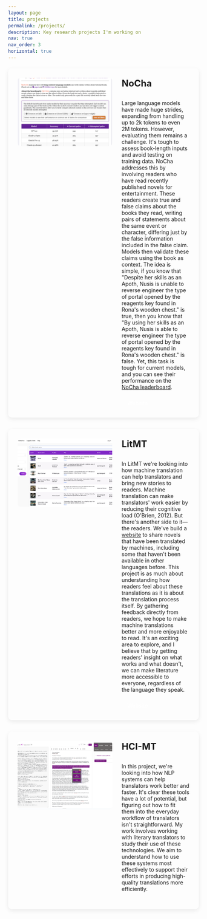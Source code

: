 ```yaml
---
layout: page
title: projects
permalink: /projects/
description: Key research projects I'm working on
nav: true
nav_order: 3
horizontal: true
---
```


<div class="projects-container">
  <!-- Project 1: NoCha -->
  <div class="project-card">
    <div class="project-image">
      <img src="/assets/images/nocha_leaderboard.png" alt="NoCha">
    </div>
    <div class="project-content">
      <h2>NoCha</h2>
      <p>Large language models have made huge strides, expanding from handling up to 2k tokens to even 2M tokens. However, evaluating them remains a challenge. It's tough to assess book-length inputs and avoid testing on training data. NoCha addresses this by involving readers who have read recently published novels for entertainment. These readers create true and false claims about the books they read, writing pairs of statements about the same event or character, differing just by the false information included in the false claim. Models then validate these claims using the book as context. The idea is simple, if you know that "Despite her skills as an Apoth, Nusis is unable to reverse engineer the type of portal opened by the reagents key found in Rona's wooden chest." is true, then you know that "By using her skills as an Apoth, Nusis is able to reverse engineer the type of portal opened by the reagents key found in Rona's wooden chest." is false. Yet, this task is tough for current models, and you can see their performance on the <a href='https://novelchallenge.github.io/' target='_blank'>NoCha leaderboard</a>.</p>
      <div class="project-links">
        <a href="https://novelchallenge.github.io/" class="btn btn-sm z-depth-0" role="button" target="_blank">Website</a>
      </div>
    </div>
  </div>

  <!-- Project 2: LitMT -->
  <div class="project-card">
    <div class="project-image">
      <img src="/assets/images/litmt.png" alt="LitMT">
    </div>
    <div class="project-content">
      <h2>LitMT</h2>
      <p>In LitMT we're looking into how machine translation can help translators and bring new stories to readers. Machine translation can make translators' work easier by reducing their cognitive load (O'Brien, 2012). But there's another side to it—the readers. We've build a <a href='https://www.litmt.org/' target='_blank'>website</a> to share novels that have been translated by machines, including some that haven't been available in other languages before. This project is as much about understanding how readers feel about these translations as it is about the translation process itself. By gathering feedback directly from readers, we hope to make machine translations better and more enjoyable to read. It's an exciting area to explore, and I believe that by getting readers' insight on what works and what doesn't, we can make literature more accessible to everyone, regardless of the language they speak.</p>
      <div class="project-links">
        <a href="https://www.litmt.org/" class="btn btn-sm z-depth-0" role="button" target="_blank">Website</a>
      </div>
    </div>
  </div>

  <!-- Project 3: HCI-MT -->
  <div class="project-card">
    <div class="project-image">
      <img src="/assets/images/hci.png" alt="HCI-MT">
    </div>
    <div class="project-content">
      <h2>HCI-MT</h2>
      <p>In this project, we're looking into how NLP systems can help translators work better and faster. It's clear these tools have a lot of potential, but figuring out how to fit them into the everyday workflow of translators isn't straightforward. My work involves working with literary translators to study their use of these technologies. We aim to understand how to use these systems most effectively to support their efforts in producing high-quality translations more efficiently.</p>
    </div>
  </div>
</div>

<style>
  .projects-container {
    display: flex;
    flex-direction: column;
    gap: 30px;
    margin-top: 20px;
  }
  
  .project-card {
    display: flex;
    gap: 25px;
    padding: 25px;
    background-color: var(--global-bg-color);
    border: 1px solid var(--global-divider-color);
    border-radius: 10px;
    box-shadow: 0 4px 12px rgba(0,0,0,0.08);
    transition: transform 0.3s ease, box-shadow 0.3s ease;
  }
  
  .project-card:hover {
    transform: translateY(-5px);
    box-shadow: 0 10px 20px rgba(0,0,0,0.12);
  }
  
  .project-image {
    flex: 0 0 250px;
  }
  
  .project-image img {
    width: 100%;
    height: 180px;
    object-fit: cover;
    border-radius: 8px;
  }
  
  .project-content {
    flex: 1;
    display: flex;
    flex-direction: column;
  }
  
  .project-content h2 {
    margin-top: 0;
    margin-bottom: 15px;
    color: var(--global-theme-color);
    font-size: 1.5rem;
  }
  
  .project-content p {
    margin-bottom: 20px;
    flex: 1;
  }
  
  .project-links {
    display: flex;
    gap: 10px;
  }
  
  .project-links a {
    background-color: var(--global-theme-color);
    color: white;
    padding: 5px 15px;
    text-decoration: none;
    border-radius: 5px;
    font-weight: 500;
    transition: background-color 0.2s ease;
  }
  
  .project-links a:hover {
    background-color: var(--global-hover-color, var(--global-theme-color));
    opacity: 0.9;
  }
  
  @media (max-width: 768px) {
    .project-card {
      flex-direction: column;
    }
    
    .project-image {
      flex: 0 0 auto;
    }
  }
</style>
